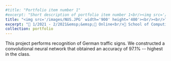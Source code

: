```yaml
---
#title: "Portfolio item number 1"
#excerpt: "Short description of portfolio item number 1<br/><img src='/images/500x300.png'>"
title: "<img src='/images/NUS.JPG' width='900' height='400'><br/><br/>Traffic Sign Recognition"
excerpt: "📅 1/2021 - 2/2021&emsp;&emsp;📍 Online<br/>🏫 School of Computing, National University of Singapore<br/>🤝 MENG Ziheng 孟子恒, WANG Shiya 王诗雅, YANG Yuxin 杨语欣<br/>🏷️ Convolutional neural network, German Traffic Sign Recognition Benchmark<br/>"
collection: portfolio
---
```


This project performs recognition of German traffic signs. We constructed a convolutional neural network that obtained an accuracy of 97.1% -- highest in the class.


 